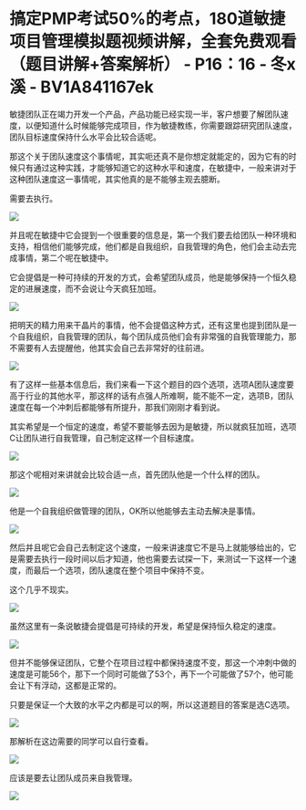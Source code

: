 # 搞定PMP考试50%的考点，180道敏捷项目管理模拟题视频讲解，全套免费观看（题目讲解+答案解析） - P16：16 - 冬x溪 - BV1A841167ek

敏捷团队正在竭力开发一个产品，产品功能已经实现一半，客户想要了解团队速度，以便知道什么时候能够完成项目，作为敏捷教练，你需要跟踪研究团队速度，团队目标速度保持什么水平会比较合适呢。

那这个关于团队速度这个事情呢，其实呃还真不是你想定就能定的，因为它有的时候只有通过这种实践，才能够知道它的这种水平和速度，在敏捷中，一般来讲对于这种团队速度这一事情呢，其实他真的是不能够主观去臆断。

需要去执行。

![](img/95fdb295da70a4d5629a5fc93371de55_1.png)

并且呢在敏捷中它会提到一个很重要的信息是，第一个我们要去给团队一种环境和支持，相信他们能够完成，他们都是自我组织，自我管理的角色，他们会主动去完成事情，第二个呢在敏捷中。

它会提倡是一种可持续的开发的方式，会希望团队成员，他是能够保持一个恒久稳定的进展速度，而不会说让今天疯狂加班。



![](img/95fdb295da70a4d5629a5fc93371de55_3.png)

把明天的精力用来干晶片的事情，他不会提倡这种方式，还有这里也提到团队是一个自我组织，自我管理的团队，每个团队成员他们会有非常强的自我管理能力，那不需要有人去提醒他，他其实会自己去非常好的往前进。



![](img/95fdb295da70a4d5629a5fc93371de55_5.png)

有了这样一些基本信息后，我们来看一下这个题目的四个选项，选项A团队速度要高于行业的其他水平，那这样的话有点强人所难啊，能不能不一定，选项B，团队速度在每一个冲刺后都能够有所提升，那我们刚刚才看到说。

其实希望是一个恒定的速度，希望不要能够去因为是敏捷，所以就疯狂加班，选项C让团队进行自我管理，自己制定这样一个目标速度。



![](img/95fdb295da70a4d5629a5fc93371de55_7.png)

那这个呢相对来讲就会比较合适一点，首先团队他是一个什么样的团队。

![](img/95fdb295da70a4d5629a5fc93371de55_9.png)

他是一个自我组织做管理的团队，OK所以他能够去主动去解决是事情。

![](img/95fdb295da70a4d5629a5fc93371de55_11.png)

然后并且呢它会自己去制定这个速度，一般来讲速度它不是马上就能够给出的，它是需要去执行一段时间以后才知道，他也需要去试探一下，来测试一下这样一个速度，而最后一个选项，团队速度在整个项目中保持不变。

这个几乎不现实。

![](img/95fdb295da70a4d5629a5fc93371de55_13.png)

虽然这里有一条说敏捷会提倡是可持续的开发，希望是保持恒久稳定的速度。

![](img/95fdb295da70a4d5629a5fc93371de55_15.png)

但并不能够保证团队，它整个在项目过程中都保持速度不变，那这一个冲刺中做的速度是可能56个，那下一个同时可能做了53个，再下一个可能做了57个，他可能会让下有浮动，这都是正常的。

只要是保证一个大致的水平之内都是可以的啊，所以这道题目的答案是选C选项。

![](img/95fdb295da70a4d5629a5fc93371de55_17.png)

那解析在这边需要的同学可以自行查看。

![](img/95fdb295da70a4d5629a5fc93371de55_19.png)

应该是要去让团队成员来自我管理。

![](img/95fdb295da70a4d5629a5fc93371de55_21.png)